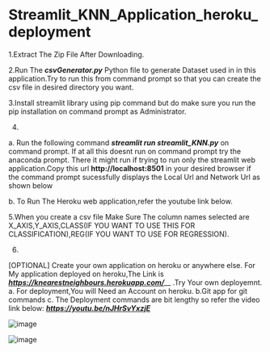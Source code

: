 # Streamlit_KNN_Application_heroku_deployment
1.Extract The Zip File After Downloading.

2.Run The _**csvGenerator.py**_ Python file to generate Dataset used in in this application.Try to run this from command prompt so that you can create the csv file in desired directory you want.

3.Install streamlit library using pip command but do make sure you run the pip installation on command prompt as Administrator.

4.
  a. Run the following command _**streamlit run streamlit_KNN.py**_ on command prompt. If at all this doesnt run on command prompt try the anaconda prompt.
    There it might run if trying to run only the streamlit web application.Copy this url **http://localhost:8501** in your desired browser if the command prompt sucessfully         displays the Local Url and Network Url as shown below
  
  b. To Run The Heroku web application,refer the youtube link below.

5.When you create a csv file Make Sure The column names selected are X_AXIS,Y_AXIS,CLASS(IF YOU WANT TO USE THIS FOR CLASSIFICATION),REG(IF YOU WANT TO USE FOR REGRESSION).


6.
[OPTIONAL] 
Create your own application on heroku or anywhere else. For My application deployed on heroku,The Link is _**https://knearestneighbours.herokuapp.com/**___ .Try Your own deployemnt.
  a. For deployment,You will Need an Account on heroku.
  b.Git app for git commands
  c. The Deployment commands are bit lengthy so refer the video link below:
  _**https://youtu.be/nJHrSvYxzjE**_

![image](https://user-images.githubusercontent.com/47116187/144445875-6e1b6bc0-e1f4-42e4-b752-d557aa6f6d06.png)


![image](https://user-images.githubusercontent.com/47116187/145244437-30f3b125-5216-46f6-97b2-93d543c9de08.png)
